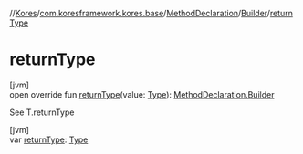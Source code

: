 //[Kores](../../../../index.md)/[com.koresframework.kores.base](../../index.md)/[MethodDeclaration](../index.md)/[Builder](index.md)/[returnType](return-type.md)

# returnType

[jvm]\
open override fun [returnType](return-type.md)(value: [Type](https://docs.oracle.com/javase/8/docs/api/java/lang/reflect/Type.html)): [MethodDeclaration.Builder](index.md)

See T.returnType

[jvm]\
var [returnType](return-type.md): [Type](https://docs.oracle.com/javase/8/docs/api/java/lang/reflect/Type.html)
